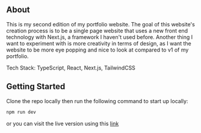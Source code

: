 ## About
This is my second edition of my portfolio website. The goal of this website's creation process is to be a single page website that
uses a new front end technology with Next.js, a framework I haven't used before. Another thing I want to experiment with is more 
creativity in terms of design, as I want the website to be more eye popping and nice to look at compared to v1 of my portfolio.

Tech Stack: TypeScript, React, Next.js, TailwindCSS
## Getting Started
Clone the repo locally then run the following command to start up locally:
```bash
npm run dev
```
or you can visit the live version using this [link](https://gavinp.netlify.app/)
